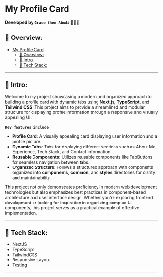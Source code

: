 # My Profile Card

**Developed by** **`Grace Chen Abudi`** 👩🏽‍💻

## 📣 Overview:

- [My Profile Card](#my-profile-card)
  - [📣 Overview:](#-overview)
  - [🔎 Intro:](#-intro)
  - [🧰 Tech Stack:](#-tech-stack)

---

## 🔎 Intro:

Welcome to my project showcasing a modern and organized approach to building a profile card with dynamic tabs using **Next.js**, **TypeScript**, and **Tailwind CSS**. This project aims to provide a streamlined and modular structure for displaying profile information through a responsive and visually appealing UI.

**`Key features include`**:

- **Profile Card**: A visually appealing card displaying user information and a profile picture.
- **Dynamic Tabs**: Tabs for displaying different sections such as About Me, Experience, Tech Stack, and Contact information.
- **Reusable Components**: Utilizes reusable components like TabButtons for seamless navigation between tabs.
- **Organized Structure**: Follows a structured approach with components organized into **components**, **common**, and **styles** directories for clarity and maintainability.

This project not only demonstrates proficiency in modern web development technologies but also emphasizes best practices in component-based architecture and user interface design. Whether you're exploring frontend development or looking for inspiration in organizing complex UI components, this project serves as a practical example of effective implementation.

---

## 🧰 Tech Stack:

- NextJS
- TypeScript
- TailwindCSS
- Responsive Layout
- Testing

---
